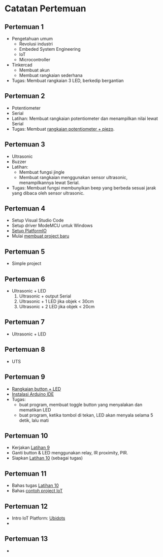 # Catatan Pertemuan

## Pertemuan 1
- Pengetahuan umum
  - Revolusi industri
  - Embeded System Engineering
  - IoT
  - Microcontroller
- Tinkercad
  - Membuat akun
  - Membuat rangkaian sederhana
- Tugas: Membuat rangkaian 3 LED, berkedip bergantian

## Pertemuan 2
- Potentiometer
- Serial
- Latihan: Membuat rangkaian potentiometer dan menampilkan nilai lewat Serial
- Tugas: Membuat [rangkaian potentiometer + piezo](latihan/tugas-piezo-1.md).

## Pertemuan 3
- Ultrasonic
- Buzzer
- Latihan:
  - Membuat fungsi jingle
  - Membuat rangkaian menggunakan sensor ultrasonic, menampilkannya lewat Serial.
- Tugas: Membuat fungsi membunyikan beep yang berbeda sesuai jarak yang dibaca oleh sensor ultrasonic.

## Pertemuan 4
- Setup Visual Studio Code
- Setup driver ModeMCU untuk Windows
- [Setup PlatformIO](platformio.md)
- Mulai [membuat project baru](new-project.md)

## Pertemuan 5
- Simple project

## Pertemuan 6
- Ultrasonic + LED
  1. Ultrasonic + output Serial
  2. Ultrasonic + 1 LED jika objek < 30cm
  3. Ultrasonic + 2 LED jika objek < 20cm

## Pertemuan 7
- Ultrasonic + LED

## Pertemuan 8
- UTS


## Pertemuan 9
- [Rangkaian button + LED](komponen-button.md)
- [Instalasi Arduino IDE](setup-esp32-di-arduino-ide.md)
- Tugas:
  - buat program, membuat toggle button yang menyalakan dan mematikan LED
  - buat program, ketika tombol di tekan, LED akan menyala selama 5 detik, lalu mati

## Pertemuan 10
- Kerjakan [Latihan 9](latihan/lat-09.md)
- Ganti button & LED menggunakan relay, IR proximity, PIR.
- Siapkan [Latihan 10](latihan/lat-10.md) (sebagai tugas)

## Pertemuan 11
- Bahas tugas [Latihan 10](latihan/lat-10.md)
- Bahas [contoh project IoT](contoh-project.md)

## Pertemuan 12
- Intro IoT Platform: [Ubidots](https://ubidots.com/)
- 

## Pertemuan 13
- 